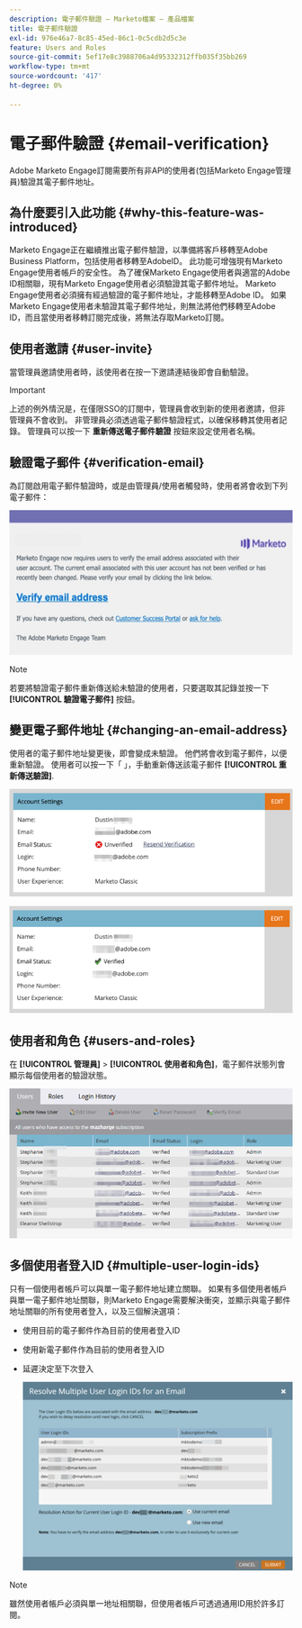 ```yaml
---
description: 電子郵件驗證 — Marketo檔案 — 產品檔案
title: 電子郵件驗證
exl-id: 976e46a7-8c85-45ed-86c1-0c5cdb2d5c3e
feature: Users and Roles
source-git-commit: 5ef17e8c3988706a4d95332312ffb035f35bb269
workflow-type: tm+mt
source-wordcount: '417'
ht-degree: 0%

---
```


# 電子郵件驗證 {#email-verification}

Adobe Marketo Engage訂閱需要所有非API的使用者(包括Marketo Engage管理員)驗證其電子郵件地址。

## 為什麼要引入此功能 {#why-this-feature-was-introduced}

Marketo Engage正在繼續推出電子郵件驗證，以準備將客戶移轉至Adobe Business Platform，包括使用者移轉至AdobeID。 此功能可增強現有Marketo Engage使用者帳戶的安全性。 為了確保Marketo Engage使用者與適當的Adobe ID相關聯，現有Marketo Engage使用者必須驗證其電子郵件地址。 Marketo Engage使用者必須擁有經過驗證的電子郵件地址，才能移轉至Adobe ID。 如果Marketo Engage使用者未驗證其電子郵件地址，則無法將他們移轉至Adobe ID，而且當使用者移轉訂閱完成後，將無法存取Marketo訂閱。

## 使用者邀請 {#user-invite}

當管理員邀請使用者時，該使用者在按一下邀請連結後即會自動驗證。

>[!IMPORTANT]
>
>上述的例外情況是，在僅限SSO的訂閱中，管理員會收到新的使用者邀請，但非管理員不會收到。 非管理員必須透過電子郵件驗證程式，以確保移轉其使用者記錄。 管理員可以按一下 **重新傳送電子郵件驗證** 按鈕來設定使用者名稱。

## 驗證電子郵件 {#verification-email}

為訂閱啟用電子郵件驗證時，或是由管理員/使用者觸發時，使用者將會收到下列電子郵件：

![](assets/email-verification-1.png)

>[!NOTE]
>
>若要將驗證電子郵件重新傳送給未驗證的使用者，只要選取其記錄並按一下 **[!UICONTROL 驗證電子郵件]** 按鈕。

## 變更電子郵件地址 {#changing-an-email-address}

使用者的電子郵件地址變更後，即會變成未驗證。 他們將會收到電子郵件，以便重新驗證。 使用者可以按一下「 」，手動重新傳送該電子郵件 **[!UICONTROL 重新傳送驗證]**.

![](assets/email-verification-2.png)

![](assets/email-verification-3.png)

## 使用者和角色 {#users-and-roles}

在 **[!UICONTROL 管理員]** > **[!UICONTROL 使用者和角色]**，電子郵件狀態列會顯示每個使用者的驗證狀態。

![](assets/email-verification-4.png)

## 多個使用者登入ID {#multiple-user-login-ids}

只有一個使用者帳戶可以與單一電子郵件地址建立關聯。 如果有多個使用者帳戶與單一電子郵件地址關聯，則Marketo Engage需要解決衝突，並顯示與電子郵件地址關聯的所有使用者登入，以及三個解決選項：

* 使用目前的電子郵件作為目前的使用者登入ID
* 使用新電子郵件作為目前的使用者登入ID
* 延遲決定至下次登入

  ![](assets/email-verification-5.png)

>[!NOTE]
>
>雖然使用者帳戶必須與單一地址相關聯，但使用者帳戶可透過通用ID用於許多訂閱。
